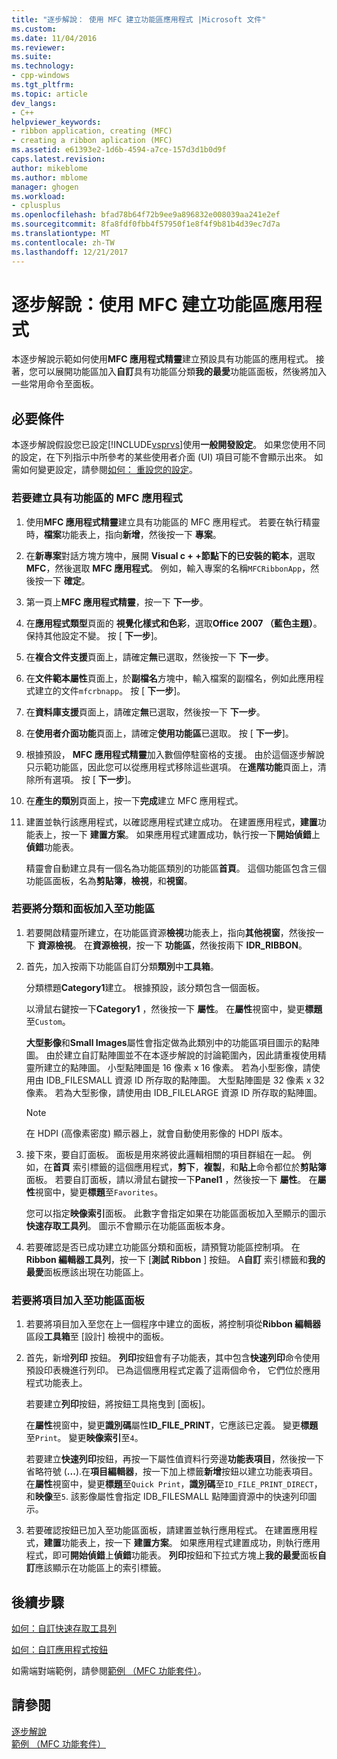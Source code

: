 ```yaml
---
title: "逐步解說： 使用 MFC 建立功能區應用程式 |Microsoft 文件"
ms.custom: 
ms.date: 11/04/2016
ms.reviewer: 
ms.suite: 
ms.technology:
- cpp-windows
ms.tgt_pltfrm: 
ms.topic: article
dev_langs:
- C++
helpviewer_keywords:
- ribbon application, creating (MFC)
- creating a ribbon aplication (MFC)
ms.assetid: e61393e2-1d6b-4594-a7ce-157d3d1b0d9f
caps.latest.revision: 
author: mikeblome
ms.author: mblome
manager: ghogen
ms.workload:
- cplusplus
ms.openlocfilehash: bfad78b64f72b9ee9a896832e008039aa241e2ef
ms.sourcegitcommit: 8fa8fdf0fbb4f57950f1e8f4f9b81b4d39ec7d7a
ms.translationtype: MT
ms.contentlocale: zh-TW
ms.lasthandoff: 12/21/2017
---
```

# <a name="walkthrough-creating-a-ribbon-application-by-using-mfc"></a>逐步解說：使用 MFC 建立功能區應用程式
本逐步解說示範如何使用**MFC 應用程式精靈**建立預設具有功能區的應用程式。 接著，您可以展開功能區加入**自訂**具有功能區分類**我的最愛**功能區面板，然後將加入一些常用命令至面板。  
  
## <a name="prerequisites"></a>必要條件  
 本逐步解說假設您已設定[!INCLUDE[vsprvs](../assembler/masm/includes/vsprvs_md.md)]使用**一般開發設定**。 如果您使用不同的設定，在下列指示中所參考的某些使用者介面 (UI) 項目可能不會顯示出來。 如需如何變更設定，請參閱[如何： 重設您的設定](http://msdn.microsoft.com/en-us/c95c51be-e609-4769-abba-65e6beedec76)。  
  
### <a name="to-create-an-mfc-application-that-has-a-ribbon"></a>若要建立具有功能區的 MFC 應用程式  
  
1.  使用**MFC 應用程式精靈**建立具有功能區的 MFC 應用程式。 若要在執行精靈時，**檔案**功能表上，指向**新增**，然後按一下 **專案**。  
  
2.  在**新專案**對話方塊方塊中，展開  **Visual c + +**節點下的**已安裝的範本**，選取**MFC**，然後選取  **MFC 應用程式**。 例如，輸入專案的名稱`MFCRibbonApp`，然後按一下 **確定**。  
  
3.  第一頁上**MFC 應用程式精靈**，按一下 **下一步**。  
  
4.  在**應用程式類型**頁面的 **視覺化樣式和色彩**，選取**Office 2007 （藍色主題）**。 保持其他設定不變。 按 [ **下一步**]。  
  
5.  在**複合文件支援**頁面上，請確定**無**已選取，然後按一下 **下一步**。  
  
6.  在**文件範本屬性**頁面上，於**副檔名**方塊中，輸入檔案的副檔名，例如此應用程式建立的文件`mfcrbnapp`。 按 [ **下一步**]。  
  
7.  在**資料庫支援**頁面上，請確定**無**已選取，然後按一下 **下一步**。  
  
8.  在**使用者介面功能**頁面上，請確定**使用功能區**已選取。 按 [ **下一步**]。  
  
9. 根據預設， **MFC 應用程式精靈**加入數個停駐窗格的支援。 由於這個逐步解說只示範功能區，因此您可以從應用程式移除這些選項。 在**進階功能**頁面上，清除所有選項。 按 [ **下一步**]。  
  
10. 在**產生的類別**頁面上，按一下**完成**建立 MFC 應用程式。  
  
11. 建置並執行該應用程式，以確認應用程式建立成功。 在建置應用程式，**建置**功能表上，按一下 **建置方案**。 如果應用程式建置成功，執行按一下**開始偵錯**上**偵錯**功能表。  
  
     精靈會自動建立具有一個名為功能區類別的功能區**首頁**。 這個功能區包含三個功能區面板，名為**剪貼簿**，**檢視**，和**視窗**。  
  
### <a name="to-add-a-category-and-panel-to-the-ribbon"></a>若要將分類和面板加入至功能區  
  
1.  若要開啟精靈所建立，在功能區資源**檢視**功能表上，指向**其他視窗**，然後按一下 **資源檢視**。 在**資源檢視**，按一下 **功能區**，然後按兩下  **IDR_RIBBON**。  
  
2.  首先，加入按兩下功能區自訂分類**類別**中**工具箱**。  
  
     分類標題**Category1**建立。 根據預設，該分類包含一個面板。  
  
     以滑鼠右鍵按一下**Category1** ，然後按一下 **屬性**。 在**屬性**視窗中，變更**標題**至`Custom`。  
  
     **大型影像**和**Small Images**屬性會指定做為此類別中的功能區項目圖示的點陣圖。 由於建立自訂點陣圖並不在本逐步解說的討論範圍內，因此請重複使用精靈所建立的點陣圖。 小型點陣圖是 16 像素 x 16 像素。 若為小型影像，請使用由 IDB_FILESMALL 資源 ID 所存取的點陣圖。 大型點陣圖是 32 像素 x 32 像素。 若為大型影像，請使用由 IDB_FILELARGE 資源 ID 所存取的點陣圖。  
  
    > [!NOTE]
    >  在 HDPI (高像素密度) 顯示器上，就會自動使用影像的 HDPI 版本。  
  
3.  接下來，要自訂面板。 面板是用來將彼此邏輯相關的項目群組在一起。 例如，在**首頁** 索引標籤的這個應用程式，**剪下**，**複製**，和**貼上**命令都位於**剪貼簿**面板。 若要自訂面板，請以滑鼠右鍵按一下**Panel1** ，然後按一下 **屬性**。 在**屬性**視窗中，變更**標題**至`Favorites`。  
  
     您可以指定**映像索引**面板。 此數字會指定如果在功能區面板加入至顯示的圖示**快速存取工具列**。 圖示不會顯示在功能區面板本身。  
  
4.  若要確認是否已成功建立功能區分類和面板，請預覽功能區控制項。 在**Ribbon 編輯器工具列**，按一下 [**測試 Ribbon** ] 按鈕。 A**自訂** 索引標籤和**我的最愛**面板應該出現在功能區上。  
  
### <a name="to-add-elements-to-the-ribbon-panels"></a>若要將項目加入至功能區面板  
  
1.  若要將項目加入至您在上一個程序中建立的面板，將控制項從**Ribbon 編輯器**區段**工具箱**至 [設計] 檢視中的面板。  
  
2.  首先，新增**列印** 按鈕。 **列印**按鈕會有子功能表，其中包含**快速列印**命令使用預設印表機進行列印。 已為這個應用程式定義了這兩個命令， 它們位於應用程式功能表上。  
  
     若要建立**列印**按鈕，將按鈕工具拖曳到 [面板]。  
  
     在**屬性**視窗中，變更**識別碼**屬性**ID_FILE_PRINT**，它應該已定義。 變更**標題**至`Print`。 變更**映像索引**至`4`。  
  
     若要建立**快速列印**按鈕，再按一下屬性值資料行旁邊**功能表項目**，然後按一下省略符號 (**...**).在**項目編輯器**，按一下加上標籤**新增**按鈕以建立功能表項目。 在**屬性**視窗中，變更**標題**至`Quick Print`，**識別碼**至`ID_FILE_PRINT_DIRECT`，和**映像**至`5`. 該影像屬性會指定 IDB_FILESMALL 點陣圖資源中的快速列印圖示。  
  
3.  若要確認按鈕已加入至功能區面板，請建置並執行應用程式。 在建置應用程式，**建置**功能表上，按一下 **建置方案**。 如果應用程式建置成功，則執行應用程式，即可**開始偵錯**上**偵錯**功能表。 **列印**按鈕和下拉式方塊上**我的最愛**面板**自訂**應該顯示在功能區上的索引標籤。  
  
## <a name="next-steps"></a>後續步驟  
 [如何：自訂快速存取工具列](../mfc/how-to-customize-the-quick-access-toolbar.md)  
  
 [如何：自訂應用程式按鈕](../mfc/how-to-customize-the-application-button.md)  
  
 如需端對端範例，請參閱[範例 （MFC 功能套件）](../visual-cpp-samples.md)。  
  
## <a name="see-also"></a>請參閱  
 [逐步解說](../mfc/walkthroughs-mfc.md)   
 [範例 （MFC 功能套件）](../visual-cpp-samples.md)


